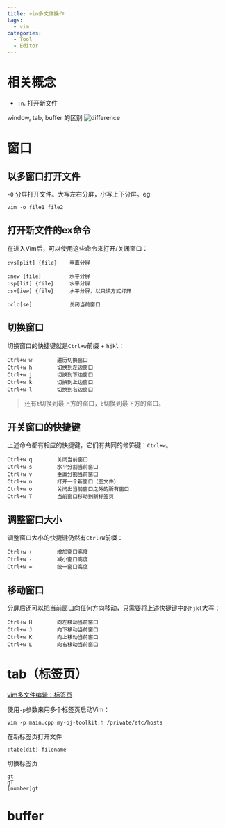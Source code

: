 ```yaml
---
title: vim多文件操作
tags:
  - vim
categories:
  - Tool
  - Editor
---
```


# 相关概念

- `:n`. 打开新文件

window, tab, buffer 的区别
![difference](https://illyber-images.oss-cn-chengdu.aliyuncs.com/202307011639644.png)

# 窗口

## 以多窗口打开文件
`-O` 分屏打开文件。大写左右分屏，小写上下分屏。eg:
```shell
vim -o file1 file2
```


## 打开新文件的ex命令

在进入Vim后，可以使用这些命令来打开/关闭窗口：

```vimscript
:vs[plit] {file}    垂直分屏

:new {file}         水平分屏
:sp[lit] {file}     水平分屏
:sv[iew] {file}     水平分屏，以只读方式打开

:clo[se]            关闭当前窗口
```

## 切换窗口

切换窗口的快捷键就是`Ctrl+w`前缀 + `hjkl`：

```vimscript
Ctrl+w w        遍历切换窗口
Ctrl+w h        切换到左边窗口
Ctrl+w j        切换到下边窗口
Ctrl+w k        切换到上边窗口
Ctrl+w l        切换到右边窗口
```

> 还有`t`切换到最上方的窗口，`b`切换到最下方的窗口。

## 开关窗口的快捷键

上述命令都有相应的快捷键，它们有共同的修饰键：`Ctrl+w`。

```vimscript
Ctrl+w q        关闭当前窗口
Ctrl+w s        水平分割当前窗口
Ctrl+w v        垂直分割当前窗口
Ctrl+w n        打开一个新窗口（空文件）
Ctrl+w o        关闭出当前窗口之外的所有窗口
Ctrl+w T        当前窗口移动到新标签页
```

## 调整窗口大小

调整窗口大小的快捷键仍然有`Ctrl+W`前缀：

```
Ctrl+w +        增加窗口高度
Ctrl+w -        减小窗口高度
Ctrl+w =        统一窗口高度
```

## 移动窗口

分屏后还可以把当前窗口向任何方向移动，只需要将上述快捷键中的`hjkl`大写：

```
Ctrl+w H        向左移动当前窗口
Ctrl+w J        向下移动当前窗口
Ctrl+w K        向上移动当前窗口
Ctrl+w L        向右移动当前窗口
```

# tab（标签页）

[vim多文件编辑：标签页](https://harttle.land/2015/11/12/vim-tabpage.html)

使用`-p`参数来用多个标签页启动Vim：

```vimscript
vim -p main.cpp my-oj-toolkit.h /private/etc/hosts
```

在新标签页打开文件

```vimscript
:tabe[dit] filename
```

切换标签页

```vimscript
gt
gT
[number]gt
```

# buffer